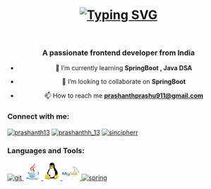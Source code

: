   <h1 align = "center">
<a href="https://git.io/typing-svg"><img src="https://readme-typing-svg.demolab.com?font=Fira+Code&size=75&duration=1400&pause=500&color=00ce36&background=000000EE&center=true&multiline=true&width=1920&height=384&lines=Hello+there+👋+!;+I'm+Prashanth+;Welcome+to+my+GitHub+profile" alt="Typing SVG" /></a>
</h1>
<br>
<div align="center">
<h3 align="center">A passionate frontend developer from India</h3>

- 🌱 I’m currently learning **SpringBoot , Java DSA**

- 👯 I’m looking to collaborate on **SpringBoot**

- 📫 How to reach me **prashanthprashu911@gmail.com**

<h3 align="left">Connect with me:</h3>
<p align="left">
<a href="https://linkedin.com/in/prashanth13" target="blank"><img align="center" src="https://raw.githubusercontent.com/rahuldkjain/github-profile-readme-generator/master/src/images/icons/Social/linked-in-alt.svg" alt="prashanth13" height="30" width="40" /></a>
<a href="https://instagram.com/prashanthh_13" target="blank"><img align="center" src="https://raw.githubusercontent.com/rahuldkjain/github-profile-readme-generator/master/src/images/icons/Social/instagram.svg" alt="prashanthh_13" height="30" width="40" /></a>
<a href="https://www.hackerrank.com/sincipherr" target="blank"><img align="center" src="https://raw.githubusercontent.com/rahuldkjain/github-profile-readme-generator/master/src/images/icons/Social/hackerrank.svg" alt="sincipherr" height="30" width="40" /></a>
</p>

<h3 align="left">Languages and Tools:</h3>
<p align="left"> <a href="https://git-scm.com/" target="_blank" rel="noreferrer"> <img src="https://www.vectorlogo.zone/logos/git-scm/git-scm-icon.svg" alt="git" width="40" height="40"/> </a> <a href="https://www.java.com" target="_blank" rel="noreferrer"> <img src="https://raw.githubusercontent.com/devicons/devicon/master/icons/java/java-original.svg" alt="java" width="40" height="40"/> </a> <a href="https://www.linux.org/" target="_blank" rel="noreferrer"> <img src="https://raw.githubusercontent.com/devicons/devicon/master/icons/linux/linux-original.svg" alt="linux" width="40" height="40"/> </a> <a href="https://www.mysql.com/" target="_blank" rel="noreferrer"> <img src="https://raw.githubusercontent.com/devicons/devicon/master/icons/mysql/mysql-original-wordmark.svg" alt="mysql" width="40" height="40"/> </a> <a href="https://spring.io/" target="_blank" rel="noreferrer"> <img src="https://www.vectorlogo.zone/logos/springio/springio-icon.svg" alt="spring" width="40" height="40"/> </a> </p>
